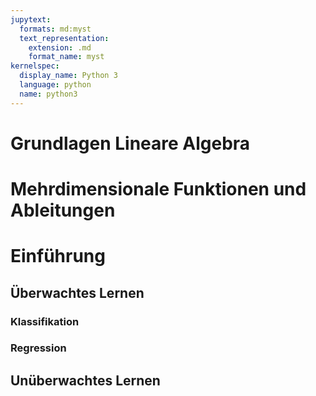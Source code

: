 ```yaml
---
jupytext:
  formats: md:myst
  text_representation:
    extension: .md
    format_name: myst
kernelspec:
  display_name: Python 3
  language: python
  name: python3
---
```

# Grundlagen Lineare Algebra

# Mehrdimensionale Funktionen und Ableitungen

# Einführung
## Überwachtes Lernen
### Klassifikation
### Regression
## Unüberwachtes Lernen





